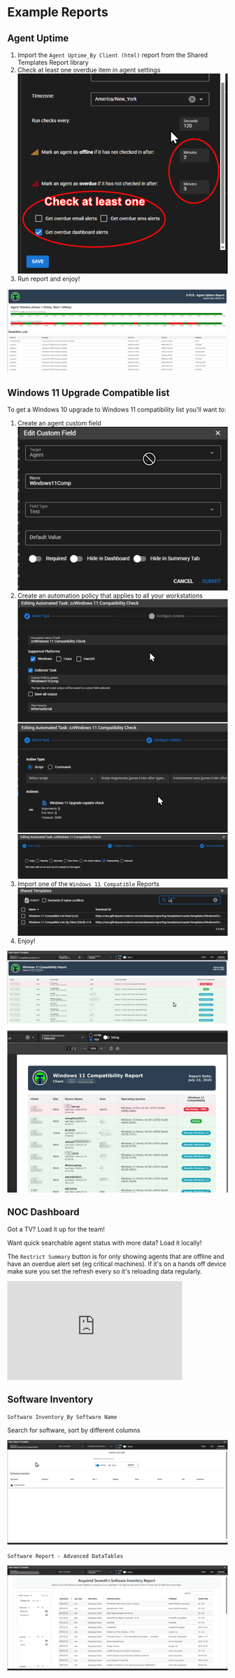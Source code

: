# Example Reports

## Agent Uptime

1. Import the `Agent Uptime_By Client (html)` report from the Shared Templates Report library
2. Check at least one overdue item in agent settings<br>![uptime](../images/example_uptime_setting.png)
3. Run report and enjoy!

![html report screenshot](../images/example_uptimereport.png)

## Windows 11 Upgrade Compatible list

To get a Windows 10 upgrade to Windows 11 compatibility list you'll want to:

1. Create an agent custom field<br>![Win11](../images/example_win11_compatible_customfield.png)
2. Create an automation policy that applies to all your workstations ![Task1](../images/example_win11_compatible_task1.png)<br>![Task2](../images/example_win11_compatible_task2.png)<br>![Task3](../images/example_win11_compatible_task3.png)
3. Import one of the `Windows 11 Compatible` Reports ![Reports](../images/example_win11_reports.png)
4. Enjoy!

![Win11 HTML report screenshot](../images/example_win11_compatible_reporthtml.png)


![pdf report screenshot](../images/example_win11_compatible_reportpdf.png)


## NOC Dashboard

Got a TV? Load it up for the team!

Want quick searchable agent status with more data? Load it locally!

The `Restrict Summary` button is for only showing agents that are offline and have an overdue alert set (eg critical machines). If it's on a hands off device make sure you set the refresh every so it's reloading data regularly.

<div class="video-wrapper">
  <iframe width="400" height="225" src="https://www.youtube.com/embed/OtV2M5uYj_k" frameborder="0" allowfullscreen></iframe>
</div>

## Software Inventory

`Software Inventory_By Software Name`

Search for software, sort by different columns

![Software Inventory](../images/example_softwarereport.gif)


`Software Report - Advanced DataTables`

![Software Advanced](../images/example_software_Advanced_DataTables.png)

